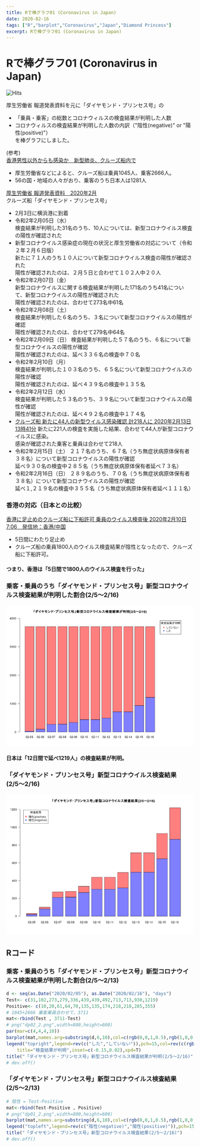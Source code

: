 ```yaml
---
title: Rで棒グラフ01 (Coronavirus in Japan)
date: 2020-02-16
tags: ["R","barplot","Coronavirus","Japan","Diamond Princess"]
excerpt: Rで棒グラフ01 (Coronavirus in Japan)
---
```


# Rで棒グラフ01 (Coronavirus in Japan)
![Hits](https://hitcounter.pythonanywhere.com/count/tag.svg?url=https%3A%2F%2Fgitpress.io%2F%40statrstart%2FCoronavirus03)

厚生労働省 報道発表資料を元に「ダイヤモンド・プリンセス号」の
- 「乗員・乗客」の総数とコロナウィルスの検査結果が判明した人数
-  コロナウィルスの検査結果が判明した人数の内訳（"陰性(negative)" or "陽性(positive)"）  
を棒グラフにしました。

(参考)  
[香港男性以外からも感染か　新型肺炎、クルーズ船内で](https://www.nikkei.com/article/DGXMZO55302210V00C20A2CC1000/)  

- 厚生労働省などによると、クルーズ船は乗員1045人、乗客2666人。  
- 56の国・地域の人々がおり、乗客のうち日本人は1281人

[厚生労働省 報道発表資料　2020年2月](https://www.mhlw.go.jp/stf/houdou/houdou_list_202002.html)  
クルーズ船「ダイヤモンド・プリンセス号」  
- 2月3日に横浜港に到着
- 令和2年2月05日（水）  
検査結果が判明した31名のうち、10人については、新型コロナウイルス検査の陽性が確認された  
- 新型コロナウイルス感染症の現在の状況と厚生労働省の対応について（令和２年２月６日版）  
新たに７１人のうち１０人について新型コロナウイルス検査の陽性が確認された  
陽性が確認されたのは、２月５日と合わせて１０２人中２０人  
- 令和2年2月07日（金）  
新型コロナウイルスに関する検査結果が判明した171名のうち41名について、新型コロナウイルスの陽性が確認された  
陽性が確認されたのは、合わせて273名中61名  
- 令和2年2月08日（土）  
検査結果が判明した６名のうち、３名について新型コロナウイルスの陽性が確認  
陽性が確認されたのは、合わせて279名中64名  
- 令和2年2月09日（日）
検査結果が判明した５７名のうち、６名について新型コロナウイルスの陽性が確認  
陽性が確認されたのは、延べ３３６名の検査中７０名  
- 令和2年2月10日（月）   
検査結果が判明した１０３名のうち、６５名について新型コロナウイルスの陽性が確認  
陽性が確認されたのは、延べ４３９名の検査中１３５名  
- 令和2年2月12日（水）  
検査結果が判明した５３名のうち、３９名について新型コロナウイルスの陽性が確認  
陽性が確認されたのは、延べ４９２名の検査中１７４名  
- [ クルーズ船 新たに44人の新型ウイルス感染確認 計218人に 2020年2月13日 13時41分](https://www3.nhk.or.jp/news/html/20200213/k10012283591000.html)
新たに221人の検査を実施した結果、合わせて44人が新型コロナウイルスに感染。  
感染が確認された乗客と乗員は合わせて218人  
- 令和2年2月15日（土）
２１７名のうち、６７名（うち無症状病原体保有者３８名）について新型コロナウイルスの陽性が確認  
延べ９３０名の検査中２８５名（うち無症状病原体保有者延べ７３名）
- 令和2年2月16日（日）
２８９名のうち、７０名（うち無症状病原体保有者３８名）について新型コロナウイルスの陽性が確認  
延べ１,２１９名の検査中３５５名（うち無症状病原体保有者延べ１１１名）  

### 香港の対応（日本との比較）
[香港に足止めのクルーズ船に下船許可 乗員のウイルス検査後 2020年2月10日 7:06　発信地：香港/中国 ](https://www.afpbb.com/articles/-/3267486)  
- 5日間にわたり足止め  
- クルーズ船の乗員1800人のウイルス検査結果が陰性となったので、クルーズ船に下船許可。
#### つまり、香港は「5日間で1800人のウイルス検査を行った」

### 乗客・乗員のうち「ダイヤモンド・プリンセス号」新型コロナウイルス検査結果が判明した割合(2/5〜2/16)

![dp02](images/dp02_2.png)

#### 日本は「12日間で延べ1219人」の検査結果が判明。

### 「ダイヤモンド・プリンセス号」新型コロナウイルス検査結果(2/5〜2/16)

![dp01](images/dp01_2.png)

## Rコード

### 乗客・乗員のうち「ダイヤモンド・プリンセス号」新型コロナウイルス検査結果が判明した割合(2/5〜2/13)

```R
d <- seq(as.Date("2020/02/05"), as.Date("2020/02/16"), "days")
Test<- c(31,102,273,279,336,439,439,492,713,713,930,1219)
Positive<- c(10,20,61,64,70,135,135,174,218,218,285,355)
# 1045+2666 乗客乗員合わせて、3711
mat<-rbind(Test , 3711-Test)
# png("dp02_2.png",width=800,height=600)
par(mar=c(4,4,4,10))
barplot(mat,names.arg=substring(d,6,10),col=c(rgb(0,0,1,0.5),rgb(1,0,0,0.5)),las=1,ylim=c(0,4000))
legend("topright",legend=rev(c("した","していない")),pch=15,col=rev(c(rgb(0,0,1,0.5),rgb(1,0,0,0.5))),
	title="検査結果が判明",inset=c(-0.15,0.02),xpd=T)
title("「ダイヤモンド・プリンセス号」新型コロナウイルス検査結果が判明(2/5〜2/16)")
# dev.off()
```

### 「ダイヤモンド・プリンセス号」新型コロナウイルス検査結果(2/5〜2/13)

```R
# 陰性 = Test-Positive
mat<-rbind(Test-Positive , Positive)
# png("dp01_2.png",width=800,height=600)
barplot(mat,names.arg=substring(d,6,10),col=c(rgb(0,0,1,0.5),rgb(1,0,0,0.5)),las=1)
legend("topleft",legend=rev(c("陰性(negative)","陽性(positive)")),pch=15,col=rev(c(rgb(0,0,1,0.5),rgb(1,0,0,0.5))),title="検査結果",inset=0.02)
title("「ダイヤモンド・プリンセス号」新型コロナウイルス検査結果(2/5〜2/16)")
# dev.off()
```

